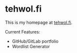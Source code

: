 # tehwol.fi

This is my homepage at [tehwol.fi](https://tehwol.fi).

Current Features:
- GitHub/GitLab portfolio
- Wordlist Generator
